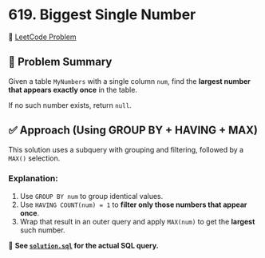 # 619. Biggest Single Number

🔗 [LeetCode Problem](https://leetcode.com/problems/biggest-single-number/)

## 🧠 Problem Summary

Given a table `MyNumbers` with a single column `num`, find the **largest number that appears exactly once** in the table.

If no such number exists, return `null`.

## ✅ Approach (Using GROUP BY + HAVING + MAX)

This solution uses a subquery with grouping and filtering, followed by a `MAX()` selection.

### Explanation:

1. Use `GROUP BY num` to group identical values.
2. Use `HAVING COUNT(num) = 1` to **filter only those numbers that appear once**.
3. Wrap that result in an outer query and apply `MAX(num)` to get the **largest** such number.

📄 **See [`solution.sql`](./solution.sql) for the actual SQL query.**
